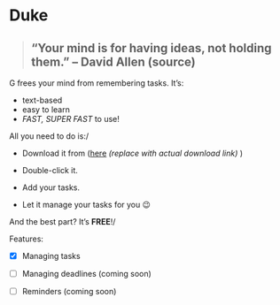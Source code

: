 # **Duke**
>## “Your mind is for having ideas, not holding them.” – David Allen (source)

G frees your mind from remembering tasks. It’s:

- text-based  
- easy to learn  
- *FAST, SUPER FAST* to use!  

All you need to do is:/

- Download it from ([here](#) *(replace with actual download link)* )
* Double-click it.  
+ Add your tasks.  
- Let it manage your tasks for you 😉  

And the best part? It’s **FREE**!/

Features:
- [x] Managing tasks
- [ ] Managing deadlines (coming soon)
- [ ] Reminders (coming soon)

